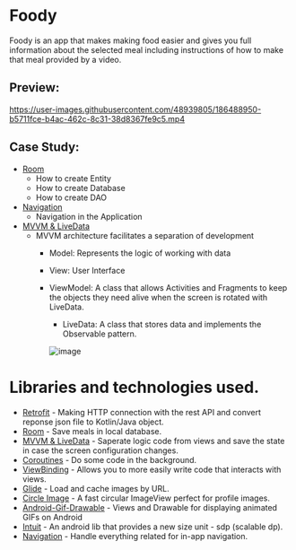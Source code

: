 # Foody

Foody is an app that makes making food easier and gives you full information about the selected meal including instructions of how to make that meal provided by a video.

## Preview: 

https://user-images.githubusercontent.com/48939805/186488950-b5711fce-b4ac-462c-8c31-38d8367fe9c5.mp4


## Case Study:
* [Room](https://developer.android.com/jetpack/androidx/releases/room)
   - How to create Entity
   - How to create Database
   - How to create DAO
* [Navigation](https://developer.android.com/guide/navigation/navigation-getting-started) 
  - Navigation in the Application
* [MVVM & LiveData](https://developer.android.com/jetpack/docs/guide)
  - MVVM architecture facilitates a separation of development
     - Model: Represents the logic of working with data 
     - View: User Interface
     - ViewModel:
        A class that allows Activities and Fragments to keep the objects they need alive when the screen is rotated with LiveData.
        - LiveData: A class that stores data and implements the Observable pattern.
        
        ![image](https://user-images.githubusercontent.com/48939805/185736696-06f88094-8327-480e-ac60-d3dca87de545.png)
 

# Libraries and technologies used.
- [Retrofit](https://square.github.io/retrofit/) - Making HTTP connection with the rest API and convert reponse json file to Kotlin/Java object.
- [Room](https://developer.android.com/jetpack/androidx/releases/room) - Save meals in local database.
- [MVVM & LiveData](https://developer.android.com/jetpack/docs/guide) - Saperate logic code from views and save the state in case the screen configuration changes.
- [Coroutines](https://kotlinlang.org/docs/coroutines-overview.html) - Do some code in the background.
- [ViewBinding](https://developer.android.com/topic/libraries/view-binding) - Allows you to more easily write code that interacts with views. 
- [Glide](https://github.com/bumptech/glide) - Load and cache images by URL.
- [Circle Image](https://github.com/hdodenhof/CircleImageView) - A fast circular ImageView perfect for profile images.
- [Android-Gif-Drawable](https://github.com/koral--/android-gif-drawable) - Views and Drawable for displaying animated GIFs on Android
- [Intuit](https://github.com/intuit/sdp) - An android lib that provides a new size unit - sdp (scalable dp).
- [Navigation](https://developer.android.com/guide/navigation/navigation-getting-started) - Handle everything related for in-app navigation.
